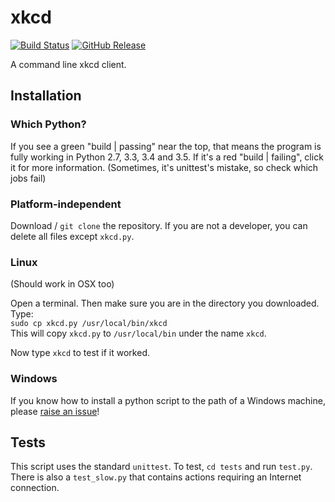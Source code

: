 # xkcd
[![Build Status](https://travis-ci.org/randomdude999/xkcd.svg?branch=master)](https://travis-ci.org/randomdude999/xkcd) [![GitHub Release](https://img.shields.io/github/release/randomdude999/xkcd.svg)](https://github.com/randomdude999/xkcd/releases/latest)

A command line xkcd client.

## Installation

### Which Python?

If you see a green "build | passing" near the top, that means the program is fully working in Python 2.7, 3.3, 3.4 and 3.5. If it's a red "build | failing", click it for more information. (Sometimes, it's unittest's mistake, so check which jobs fail)

### Platform-independent

Download / `git clone` the repository. If you are not a developer, you can delete all files except `xkcd.py`.

### Linux

(Should work in OSX too)

Open a terminal. Then make sure you are in the directory you downloaded.  
Type:  
`sudo cp xkcd.py /usr/local/bin/xkcd`  
This will copy `xkcd.py` to `/usr/local/bin` under the name `xkcd`.

Now type `xkcd` to test if it worked.

### Windows

If you know how to install a python script to the path of a Windows machine, please [raise an issue](https://github.com/randomdude999/xkcd/issues/new)!

## Tests

This script uses the standard `unittest`. To test, `cd tests` and run `test.py`. There is also a `test_slow.py` that contains actions requiring an Internet connection.